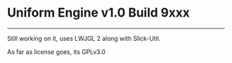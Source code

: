 # Uniform Engine v1.0 Build 9xxx
---

Still working on it, uses LWJGL 2 along with Slick-Util.

As far as license goes, its GPLv3.0